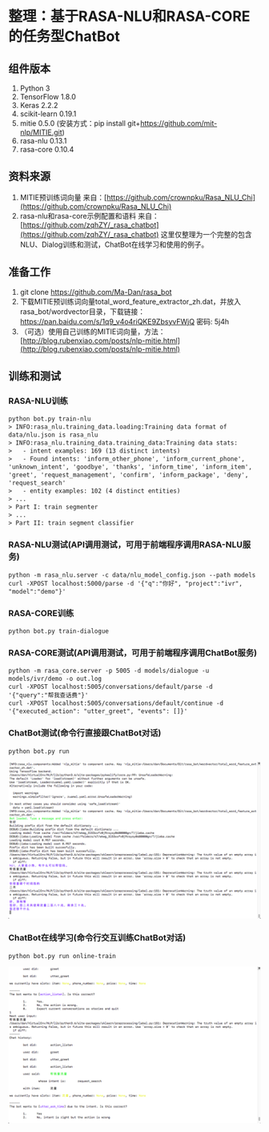 # 整理：基于RASA-NLU和RASA-CORE的任务型ChatBot

## 组件版本
1. Python 3
2. TensorFlow 1.8.0
3. Keras 2.2.2
4. scikit-learn 0.19.1
5. mitie 0.5.0 (安装方式：pip install git+https://github.com/mit-nlp/MITIE.git)
6. rasa-nlu 0.13.1
7. rasa-core 0.10.4

## 资料来源
1. MITIE预训练词向量 来自：[https://github.com/crownpku/Rasa_NLU_Chi](https://github.com/crownpku/Rasa_NLU_Chi)
2. rasa-nlu和rasa-core示例配置和语料 来自：[https://github.com/zqhZY/_rasa_chatbot](https://github.com/zqhZY/_rasa_chatbot)
这里仅整理为一个完整的包含NLU、Dialog训练和测试，ChatBot在线学习和使用的例子。

## 准备工作
1. git clone https://github.com/Ma-Dan/rasa_bot
2. 下载MITIE预训练词向量total_word_feature_extractor_zh.dat，并放入rasa_bot/wordvector目录，下载链接：https://pan.baidu.com/s/1q9_v4o4riQKE9ZbsyvFWjQ 密码: 5j4h
3. （可选）使用自己训练的MITIE词向量，方法：[http://blog.rubenxiao.com/posts/nlp-mitie.html](http://blog.rubenxiao.com/posts/nlp-mitie.html)

## 训练和测试
### RASA-NLU训练
```shell
python bot.py train-nlu
> INFO:rasa_nlu.training_data.loading:Training data format of data/nlu.json is rasa_nlu
> INFO:rasa_nlu.training_data.training_data:Training data stats: 
> 	- intent examples: 169 (13 distinct intents)
> 	- Found intents: 'inform_other_phone', 'inform_current_phone', 'unknown_intent', 'goodbye', 'thanks', 'inform_time', 'inform_item', 'greet', 'request_management', 'confirm', 'inform_package', 'deny', 'request_search'
> 	- entity examples: 102 (4 distinct entities)
> ...
> Part I: train segmenter
> ...
> Part II: train segment classifier
```
### RASA-NLU测试(API调用测试，可用于前端程序调用RASA-NLU服务)
```shell
python -m rasa_nlu.server -c data/nlu_model_config.json --path models
curl -XPOST localhost:5000/parse -d '{"q":"你好", "project":"ivr", "model":"demo"}'
```
### RASA-CORE训练
```shell
python bot.py train-dialogue
```
### RASA-CORE测试(API调用测试，可用于前端程序调用ChatBot服务)
```shell
python -m rasa_core.server -p 5005 -d models/dialogue -u models/ivr/demo -o out.log
curl -XPOST localhost:5005/conversations/default/parse -d '{"query":"帮我查话费"}'
curl -XPOST localhost:5005/conversations/default/continue -d '{"executed_action": "utter_greet", "events": []}'
```
### ChatBot测试(命令行直接跟ChatBot对话)
```shell
python bot.py run
```
![ChatBot测试](./run.png)
### ChatBot在线学习(命令行交互训练ChatBot对话)
```shell
python bot.py run online-train
```
![ChatBot在线学习](./online_train.png)
